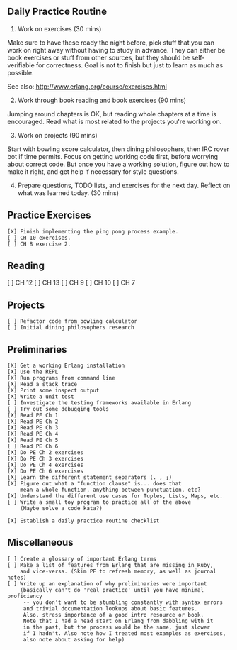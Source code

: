 ## Daily Practice Routine

1. Work on exercises (30 mins)

Make sure to have these ready the night before, pick stuff
that you can work on right away without having to study 
in advance. They can either be book exercises or stuff
from other sources, but they should be 
self-verifiable for correctness. Goal is not to finish
but just to learn as much as possible.

See also: http://www.erlang.org/course/exercises.html

2. Work through book reading and book exercises (90 mins)

Jumping around chapters is OK, but reading whole chapters
at a time is encouraged. Read what is most related to
the projects you're working on.

3. Work on projects (90 mins)

Start with bowling score calculator, then dining philosophers,
then IRC rover bot if time permits. Focus on getting working
code first, before worrying about correct code. But once you
have a working solution, figure out how to make it right,
and get help if necessary for style questions.

4. Prepare questions, TODO lists, and exercises for the next
day. Reflect on what was learned today. (30 mins)

## Practice Exercises

```
[X] Finish implementing the ping pong process example.
[ ] CH 10 exercises.
[ ] CH 8 exercise 2.
```

## Reading

[ ] CH 12
[ ] CH 13
[ ] CH 9
[ ] CH 10
[ ] CH 7

## Projects

```
[ ] Refactor code from bowling calculator
[ ] Initial dining philosophers research
```


## Preliminaries

```
[X] Get a working Erlang installation
[X] Use the REPL
[X] Run programs from command line
[X] Read a stack trace
[X] Print some inspect output
[X] Write a unit test
[ ] Investigate the testing frameworks available in Erlang
[ ] Try out some debugging tools
[X] Read PE Ch 1
[X] Read PE Ch 2
[X] Read PE Ch 3
[X] Read PE Ch 4
[X] Read PE Ch 5
[ ] Read PE Ch 6
[X] Do PE Ch 2 exercises
[X] Do PE Ch 3 exercises
[X] Do PE Ch 4 exercises
[X] Do PE Ch 6 exercises
[X] Learn the different statement separators (. , ;)
[X] Figure out what a "function clause" is... does that
    mean a whole function, anything between punctuation, etc?
[X] Understand the different use cases for Tuples, Lists, Maps, etc.
[ ] Write a small toy program to practice all of the above
    (Maybe solve a code kata?)

[X] Establish a daily practice routine checklist
```

## Miscellaneous

```
[ ] Create a glossary of important Erlang terms
[ ] Make a list of features from Erlang that are missing in Ruby,
    and vice-versa. (Skim PE to refresh memory, as well as journal notes)
[ ] Write up an explanation of why preliminaries were important
    (basically can't do 'real practice' until you have minimal proficiency
     -- you don't want to be stumbling constantly with syntax errors
     and trivial documentation lookups about basic features.
     Also, stress importance of a good intro resource or book.
     Note that I had a head start on Erlang from dabbling with it
     in the past, but the process would be the same, just slower
     if I hadn't. Also note how I treated most examples as exercises,
     also note about asking for help)
```
